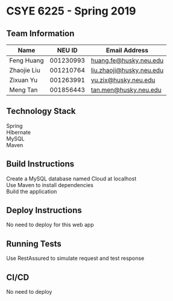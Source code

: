 # CSYE 6225 - Spring 2019

## Team Information

| Name | NEU ID | Email Address |
| --- | --- | --- |
| Feng Huang | 001230993 | huang.fe@husky.neu.edu |
| Zhaojie Liu | 001210764 | liu.zhaoji@husky.neu.edu |
| Zixuan Yu | 001263991 | yu.zix@husky.neu.edu |
| Meng Tan | 001856443 | tan.men@husky.neu.edu |

## Technology Stack

Spring  
Hibernate  
MySQL  
Maven  

## Build Instructions

Create a MySQL database named Cloud at localhost  
Use Maven to install dependencies  
Build the application  

## Deploy Instructions

No need to deploy for this web app

## Running Tests

Use RestAssured to simulate request and test response

## CI/CD

No need to deploy


